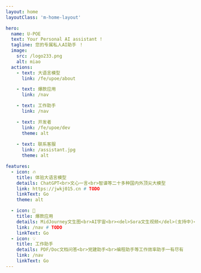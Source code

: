 ```yaml
---
layout: home
layoutClass: 'm-home-layout'

hero:
  name: U-POE
  text: Your Personal AI assistant !
  tagline: 您的专属私人AI助手 ！
  image:
    src: /logo233.png
    alt: miao
  actions:
    - text: 大语言模型
      link: /fe/upoe/about

    - text: 爆款应用
      link: /nav

    - text: 工作助手
      link: /nav

    - text: 开发者
      link: /fe/upoe/dev
      theme: alt
    
    - text: 联系客服
      link: /assistant.jpg
      theme: alt

features:
  - icon: 🔥
    title: 体验大语言模型
    details: ChatGPT<br>文心一言<br>智谱等二十多种国内外顶尖大模型
    link: https://jwkj015.cn # TODO
    linkText: Go
    theme: alt

  - icon: 🚀
    title: 爆款应用
    details: MidJourney文生图<br>AI宇宙<br><del>Sora文生视频</del>(支持中)<br>
    link: /nav # TODO
    linkText: Go
  - icon: 💡
    title: 工作助手
    details: PDF/Doc文档问答<br>党建助手<br>编程助手等工作效率助手一有尽有
    link: /nav
    linkText: Go
---
```



<style>
/*爱的魔力转圈圈*/
.m-home-layout .image-src:hover {
  transform: translate(-50%, -50%) rotate(666turn);
  transition: transform 59s 1s cubic-bezier(0.3, 0, 0.8, 1);
}

.m-home-layout .details small {
  opacity: 0.8;
}

.m-home-layout .bottom-small {
  display: block;
  margin-top: 2em;
  text-align: right;
}
</style>
